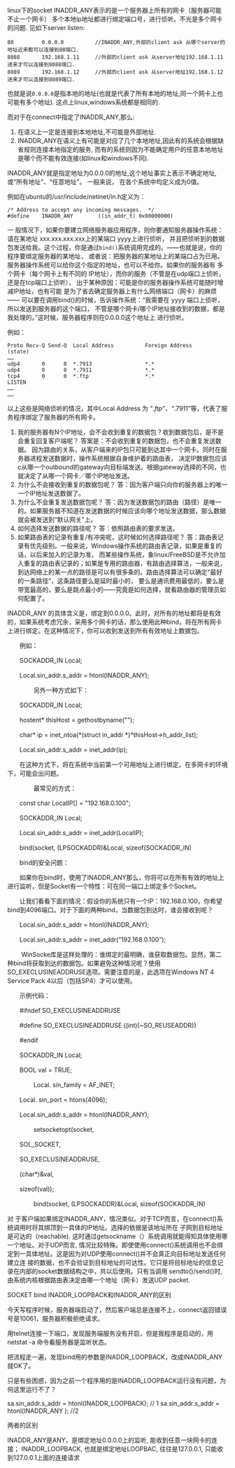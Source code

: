 linux下的socket INADDR_ANY表示的是一个服务器上所有的网卡（服务器可能不止一个网卡）
多个本地ip地址都进行绑定端口号，进行侦听。不光是多个网卡的问题.
见如下server listen:

```
80         0.0.0.0          //INADDR_ANY,外部的client ask 从哪个server的地址近来都可以连接到80端口.
8088       192.168.1.11     //外部的client ask 从server地址192.168.1.11进来才可以连接到8088端口.
8089       192.168.1.12     //外部的client ask 从server地址192.168.1.12进来才可以连接到8089端口.
```

也就是说`0.0.0.0`是指本地的地址(也就是代表了所有本地的地址,同一个网卡上也可能有多个地址).
这点上linux,windows系统都是相同的.

而对于在connect中指定了INADDR_ANY,那么: 
1. 在语义上一定是连接到本地地址,不可能是外部地址.
2. INADDR_ANY在语义上有可能是对应了几个本地地址,因此有的系统会根据缺省规则连接本地指定的服务,
而有的系统则因为不能确定用户的任意本地地址是哪个而不能有效连接(如linux和windows不同).

INADDR_ANY就是指定地址为0.0.0.0的地址,这个地址事实上表示不确定地址,或“所有地址”、“任意地址”。 一般来说，
在各个系统中均定义成为0值。

例如在ubuntu的/usr/include/netinet/in.h定义为：

```
/* Address to accept any incoming messages.  */
#define    INADDR_ANY        ((in_addr_t) 0x00000000)
```

一 般情况下，如果你要建立网络服务器应用程序，则你要通知服务器操作系统：请在某地址 xxx.xxx.xxx.xxx上的某端口 yyyy上进行侦听，
并且把侦听到的数据包发送给我。这个过程，你是通过`bind()`系统调用完成的。——也就是说，你的程序要绑定服务器的某地址，
或者说：把服务器的某地址上的某端口占为已用。服务器操作系统可以给你这个指定的地址，也可以不给你。如果你的服务器有
多个网卡（每个网卡上有不同的 IP地址），而你的服务（不管是在udp端口上侦听，还是在tcp端口上侦听），
出于某种原因：可能是你的服务器操作系统可能随时增减IP地址，也有可能 是为了省去确定服务器上有什么网络端口（网卡）的麻烦
—— 可以要在调用bind()的时候，告诉操作系统：“我需要在 yyyy 端口上侦听，所以发送到服务器的这个端口，
不管是哪个网卡/哪个IP地址接收到的数据，都是我处理的。”这时候，服务器程序则在0.0.0.0这个地址上 进行侦听。

例如：

```
Proto Recv-Q Send-Q  Local Address          Foreign Address        (state)
……
udp4       0      0  *.7913                 *.*                    
udp4       0      0  *.7911                 *.*
tcp4       0      0  *.ftp                  *.*                    LISTEN
……
……
```

以上这些是网络侦听的情况，其中Local Address 为 “*.ftp”、“*.7911”等，代表了服务程序绑定了服务器的所有网卡。

1. 我的服务器有N个IP地址，会不会收到重复的数据包？收到数据包后，是不是会重复回复客户端呢？
答案是：不会收到重复的数据包，也不会重复发送数据。
因为路由的关系，从客户端来的IP包只可能到达其中一个网卡。同时在服务器进程发送数据时，操作系统根据自身维护着的路由表，
决定IP数据包应该 c从哪一个outbound的gateway向目标端发送。根据gateway选择的不同，也就决定了从哪一个网卡／哪个IP地址发送。
2. 为什么不会接收到重复的数据包呢？
答：因为客户端只向你的服务器上的唯一一个IP地址发送数据了。
3. 为什么不会重复发送数据包呢？
答：因为发送数据包的路由（路径）是唯一的。如果服务器不知道在发送数据的时候应该向哪个地址发送数据，那么数据就会被发送到“默认网关”上。
4. 如何选择发送数据的路径呢？
答：依照路由表的要求发送。
5. 如果路由表的记录有重复/有冲突呢，这时候如何选择路径呢？
答：路由表记录有优先级别。一般来说，Windows操作系统的路由表记录，如果是重复的话，以后来加入的记录为准，
而某些操作系统，象linux/FreeBSD是不允许加入重复的路由表记录的；如果是专用的路由器，有路由选择算法，一般来说，
到达网络上的某一点的路径是可以有很多条的。路由选择算法可以确定“最好的一条路径”，这条路径要么是延时最小的，
要么是通讯费用最低的，要么是带宽最高的，要么是跳点最小的——究竟是如何选择，就看路由器的管理员如何配置了。


INADDR_ANY 的具体含义是，绑定到0.0.0.0。此时，对所有的地址都将是有效的，如果系统考虑冗余，采用多个网卡的话，那么使用此种bind，将在所有网卡上进行绑定。在这种情况下，你可以收到发送到所有有效地址上数据包。

　　例如：

　　SOCKADDR_IN Local;

　　Local.sin_addr.s_addr = htonl(INADDR_ANY);

　　
　　另外一种方式如下：

　　SOCKADDR_IN Local;

　　hostent* thisHost = gethostbyname("");

　　char* ip = inet_ntoa(*(struct in_addr *)*thisHost->h_addr_list); 

　　Local.sin_addr.s_addr = inet_addr(ip); 

　　在这种方式下，将在系统中当前第一个可用地址上进行绑定。在多网卡的环境下，可能会出问题。

　　
　　最常见的方式：

　　const char LocalIP[] = "192.168.0.100";

　　SOCKADDR_IN Local;

　　Local.sin_addr.s_addr = inet_addr(LocalIP); 

　　bind(socket, (LPSOCKADDR)&Local, sizeof(SOCKADDR_IN)


　　bind的安全问题：

　　如果你在bind时，使用了INADDR_ANY那么，你将可以在所有有效的地址上进行监听，但是Socket有一个特性：可在同一端口上绑定多个Socket。

　　让我们看看下面的情况：假设你的系统只有一个IP：192.168.0.100，你希望bind到4096端口。对于下面的两种bind，当数据包到达时，谁会接收到呢？

　　Local.sin_addr.s_addr = htonl(INADDR_ANY);

　　Local.sin_addr.s_addr = inet_addr(“192.168.0.100”); 


　 　WinSocke库是这样处理的：谁绑定的最明确，谁获取数据包。显然，第二种bind将获取到达的数据包。如果避免这种情况呢？使用 SO_EXECLUSINEADDRUSE选项。需要注意的是，此选项在Windows NT 4 Service Pack 4以后（包括SP4）才可以使用。

　　示例代码：

　　#ifndef SO_EXECLUSINEADDRUSE

　　#define SO_EXECLUSINEADDRUSE ((int)(~SO_REUSEADDR))

　　#endif
　　

　　SOCKADDR_IN Local;

　　BOOL val = TRUE;

　　
　　Local. sin_family = AF_INET;

　　Local. sin_port = htons(4096);

　　Local.sin_addr.s_addr = htonl(INADDR_ANY);

　　
　　setsocketopt(socket,

　　SOL_SOCKET,

　　SO_EXECLUSINEADDRUSE,

　　(char*)&val,

　　sizeof(val));

　　
　　bind(socket, (LPSOCKADDR)&Local, sizeof(SOCKADDR_IN)


对 于客户端如果绑定INADDR_ANY，情况类似。对于TCP而言，在connect()系统调用时将其绑顶到一具体的IP地址。选择的依据是该地址所在 子网到目标地址是可达的（reachable). 这时通过getsockname（）系统调用就能得知具体使用哪一个地址。对于UDP而言, 情况比较特殊。即使使用connect()系统调用也不会绑定到一具体地址。这是因为对UDP使用connect()并不会真正向目标地址发送任何建立连 接的数据，也不会验证到目标地址的可达性。它只是将目标地址的信息记录在内部的socket数据结构之中，共以后使用。只有当调用 sendto()/send()时,由系统内核根据路由表决定由哪一个地址（网卡）发送UDP packet.

 

SOCKET bind INADDR_LOOPBACK和INADDR_ANY的区别

今天写程序时候，服务器端启动了，然后客户端总是连接不上，connect返回错误号是10061，服务器积极拒绝请求。

用telnet连接一下端口，发现服务端服务没有开启，但是我程序是启动的，用netstat -a 命令看服务器是监听状态。

把流程走一遍，发现bind用的参数是INADDR_LOOPBACK，改成INADDR_ANY就OK了。

只是有些困惑，因为之前一个程序用的是INADDR_LOOPBACK运行没有问题，为何这里运行不了？

sa.sin_addr.s_addr        = htonl(INADDR_LOOPBACK); // 1
sa.sin_addr.s_addr        = htonl(INADDR_ANY  ); //2

两者的区别


INADDR_ANY是ANY，是绑定地址0.0.0.0上的监听, 能收到任意一块网卡的连接；
INADDR_LOOPBACK, 也就是绑定地址LOOPBAC, 往往是127.0.0.1, 只能收到127.0.0.1上面的连接请求
